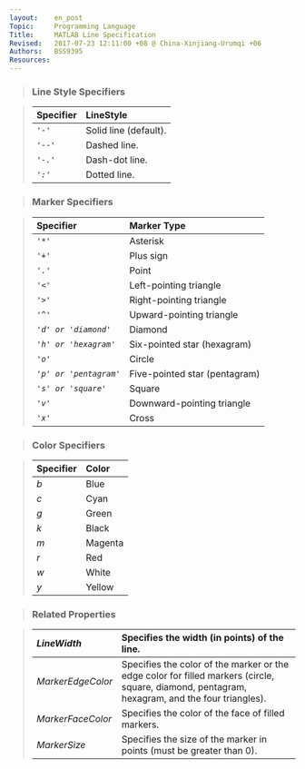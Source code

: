 ```yaml
---
layout:    en_post
Topic:     Programming Language
Title:     MATLAB Line Specification
Revised:   2017-07-23 12:11:00 +08 @ China-Xinjiang-Urumqi +06
Authors:   BSS9395
Resources: 
---
```


> ### Line Style Specifiers

> | __Specifier__ | __LineStyle__         |
> | :------------ | :-------------------- |
> | _`'-'`_       | Solid line (default). |
> | _`'--'`_      | Dashed line.          |
> | _`'-.'`_      | Dash-dot line.        |
> | _`':'`_       | Dotted line.          |

> ### Marker Specifiers

> | __Specifier__          | __Marker Type__               |
> | :--------------------- | :---------------------------- |
> | _`'*'`_                | Asterisk                      |
> | _`'+'`_                | Plus sign                     |
> | _`'.'`_                | Point                         |
> | _`'<'`_                | Left-pointing triangle        |
> | _`'>'`_                | Right-pointing triangle       |
> | _`'^'`_                | Upward-pointing triangle      |
> | _`'d' or 'diamond'`_   | Diamond                       |
> | _`'h' or 'hexagram'`_  | Six-pointed star (hexagram)   |
> | _`'o'`_                | Circle                        |
> | _`'p' or 'pentagram'`_ | Five-pointed star (pentagram) |
> | _`'s' or 'square'`_    | Square                        |
> | _`'v'`_                | Downward-pointing triangle    |
> | _`'x'`_                | Cross                         |

> ### Color Specifiers

> | __Specifier__ | __Color__ |
> | :------------ | :-------- |
> | _b_           | Blue      |
> | _c_           | Cyan      |
> | _g_           | Green     |
> | _k_           | Black     |
> | _m_           | Magenta   |
> | _r_           | Red       |
> | _w_           | White     |
> | _y_           | Yellow    |

> ### Related Properties

> | _LineWidth_       | Specifies the width (in points) of the line. |
> | :---------------- | :--------------------------------------- |
> | _MarkerEdgeColor_ | Specifies the color of the marker or the edge color for filled markers (circle, square, diamond, pentagram, hexagram, and the four triangles). |
> | _MarkerFaceColor_ | Specifies the color of the face of filled markers. |
> | _MarkerSize_      | Specifies the size of the marker in points (must be greater than 0). |